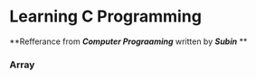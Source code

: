 # Learning C Programming

**Refferance from ***Computer Prograaming*** written by ***Subin*** **

### Array